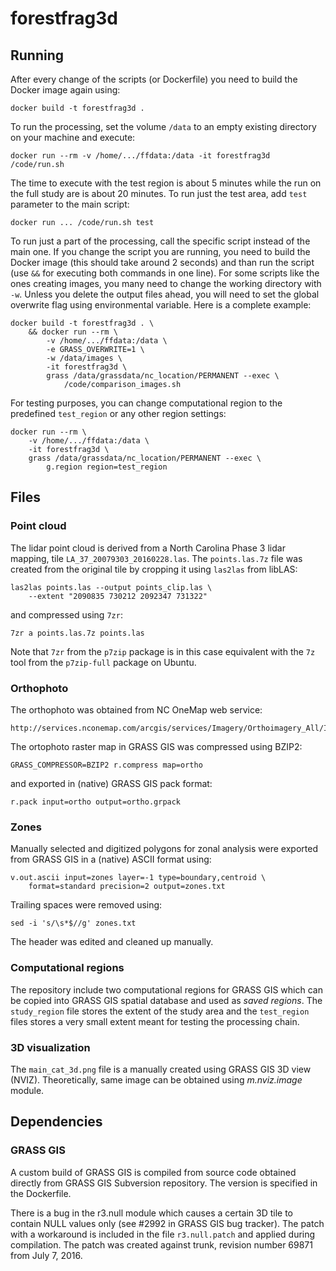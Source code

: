 # forestfrag3d

## Running

After every change of the scripts (or Dockerfile) you need to build the
Docker image again using:

    docker build -t forestfrag3d .

To run the processing, set the volume `/data` to an empty existing
directory on your machine and execute:

    docker run --rm -v /home/.../ffdata:/data -it forestfrag3d /code/run.sh

The time to execute with the test region is about 5 minutes while the
run on the full study are is about 20 minutes.
To run just the test area, add `test` parameter to the main script:

    docker run ... /code/run.sh test

To run just a part of the processing, call the specific script instead
of the main one. If you change the script you are running, you need to
build the Docker image (this should take around 2 seconds) and than
run the script (use `&&` for executing both commands in one line).
For some scripts like the ones creating images, you many need to change
the working directory with `-w`. Unless you delete the output files
ahead, you will need to set the global overwrite flag using
environmental variable. Here is a complete example:

    docker build -t forestfrag3d . \
        && docker run --rm \
            -v /home/.../ffdata:/data \
            -e GRASS_OVERWRITE=1 \
            -w /data/images \
            -it forestfrag3d \
            grass /data/grassdata/nc_location/PERMANENT --exec \
                /code/comparison_images.sh

For testing purposes, you can change computational region to
the predefined `test_region` or any other region settings:

    docker run --rm \
        -v /home/.../ffdata:/data \
        -it forestfrag3d \
        grass /data/grassdata/nc_location/PERMANENT --exec \
            g.region region=test_region

## Files

### Point cloud

The lidar point cloud is derived from a North Carolina Phase 3 lidar
mapping, tile `LA_37_20079303_20160228.las`.
The `points.las.7z` file was created from the original tile by cropping
it using `las2las` from libLAS:

    las2las points.las --output points_clip.las \
        --extent "2090835 730212 2092347 731322"

and compressed using `7zr`:

    7zr a points.las.7z points.las

Note that `7zr` from the `p7zip` package is in this case equivalent
with the `7z` tool from the `p7zip-full` package on Ubuntu.

### Orthophoto

The orthophoto was obtained from NC OneMap web service:

    http://services.nconemap.com/arcgis/services/Imagery/Orthoimagery_All/ImageServer/WMSServer

The ortophoto raster map in GRASS GIS was compressed using BZIP2:

    GRASS_COMPRESSOR=BZIP2 r.compress map=ortho

and exported in (native) GRASS GIS pack format:

    r.pack input=ortho output=ortho.grpack

### Zones

Manually selected and digitized polygons for zonal analysis were
exported from GRASS GIS in a (native) ASCII format using:

    v.out.ascii input=zones layer=-1 type=boundary,centroid \
        format=standard precision=2 output=zones.txt

Trailing spaces were removed using:

    sed -i 's/\s*$//g' zones.txt

The header was edited and cleaned up manually.

### Computational regions

The repository include two computational regions for GRASS GIS which can
be copied into GRASS GIS spatial database and used as *saved regions*.
The `study_region` file stores the extent of the study area and
the `test_region` files stores a very small extent meant for
testing the processing chain.

### 3D visualization

The `main_cat_3d.png` file is a manually created using GRASS GIS 3D view
(NVIZ). Theoretically, same image can be obtained using *m.nviz.image*
module.

## Dependencies

### GRASS GIS

A custom build of GRASS GIS is compiled from source code obtained
directly from GRASS GIS Subversion repository. The version
is specified in the Dockerfile.

There is a bug in the r3.null module which causes a certain 3D tile
to contain NULL values only (see #2992 in GRASS GIS bug tracker).
The patch with a workaround is included in the file `r3.null.patch`
and applied during compilation. The patch was created against trunk,
revision number 69871 from July 7, 2016.
